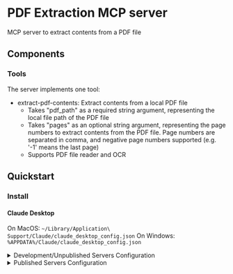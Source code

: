 # PDF Extraction MCP server

MCP server to extract contents from a PDF file

## Components

### Tools

The server implements one tool:
- extract-pdf-contents: Extract contents from a local PDF file
  - Takes "pdf_path" as a required string argument, representing the local file path of the PDF file
  - Takes "pages" as an optional string argument, representing the page numbers to extract contents from the PDF file. Page numbers are separated in comma, and negative page numbers supported (e.g. '-1' means the last page)
  - Supports PDF file reader and OCR

## Quickstart

### Install

#### Claude Desktop

On MacOS: `~/Library/Application\ Support/Claude/claude_desktop_config.json`
On Windows: `%APPDATA%/Claude/claude_desktop_config.json`

<details>
  <summary>Development/Unpublished Servers Configuration</summary>
  ```
  "mcpServers": {
    "pdf_extraction": {
      "command": "uv",
      "args": [
        "--directory",
        "/Users/xraywu/Workspace/pdf_extraction",
        "run",
        "pdf_extraction"
      ]
    }
  }
  ```
</details>

<details>
  <summary>Published Servers Configuration</summary>
  ```
  "mcpServers": {
    "pdf_extraction": {
      "command": "uvx",
      "args": [
        "pdf_extraction"
      ]
    }
  }
  ```
</details>